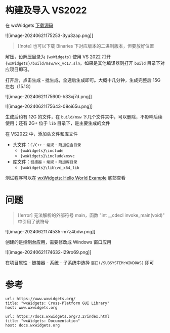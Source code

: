 # 构建及导入 VS2022

在 wxWidgets [下载源码](https://www.wxwidgets.org/downloads/)

![[image-20240621175253-3yu3zap.png]]

> [!note] 也可以下载 Binaries 下对应版本的二进制版本，但要放好位置

解压，设解压目录为 `{wxWidgets}` 使用 VS 2022 打开 `{wxWidgets}/build/msw/wx_vc17.sln`。如果是其他编译器则打开 `build` 目录下对应项目即可。

打开后，点击生成 - 批生成，全选后生成即可。大概十几分钟，生成完整后 15G 左右（15.1G）

![[image-20240621175600-h33xj7d.png]]

![[image-20240621175643-08oi65u.png]]

生成后约有 12G 的文件，在 `build/msw` 下几个文件夹中，可以删除，不影响后续使用；还有 2G+ 位于 `lib` 目录下，是主要生成的文件

在 VS2022 中，添加头文件和库文件
* 头文件：`C/C++` - `常规` - `附加包含目录`
    * `{wxWidgets}\include`
    * `{wxWidgets}\include\msvc`
* 库文件：`链接器` - `常规` - `附加库目录`
    * `{wxWidgets}\lib\vc_x64_lib`

测试程序可以在 [wxWidgets: Hello World Example](https://docs.wxwidgets.org/latest/overview_helloworld.html) 底部查看
# 问题

> [!error] 无法解析的外部符号 main，函数 "int __cdecl invoke_main(void)" 中引用了该符号

![[image-20240621174535-m7z4bdw.png]]

创建的是控制台应用，需要修改成 Windows 窗口应用

![[image-20240621174632-l29ro69.png]]

在项目属性 - 链接器 - 系统 - 子系统中选择 `窗口(/SUBSYSTEM:WINDOWS)` 即可
# 参考

```cardlink
url: https://www.wxwidgets.org/
title: "wxWidgets: Cross-Platform GUI Library"
host: www.wxwidgets.org
```

```cardlink
url: https://docs.wxwidgets.org/3.2/index.html
title: "wxWidgets: Documentation"
host: docs.wxwidgets.org
```
